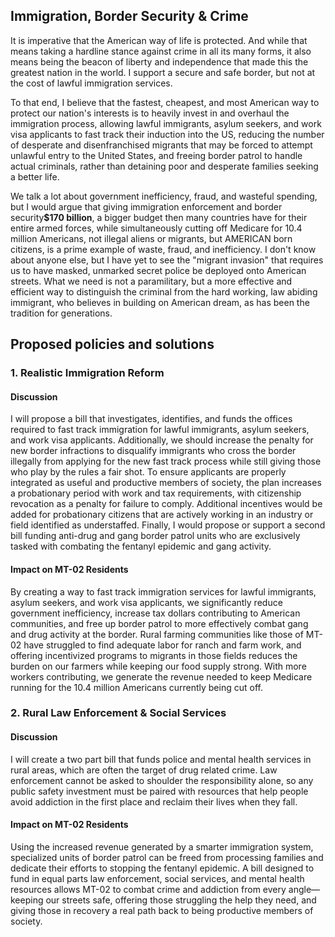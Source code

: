 ## Immigration, Border Security & Crime
It is imperative that the American way of life is protected. And while that means taking a hardline stance against crime in all its many forms, it also means being the beacon of liberty and independence that made this the greatest nation in the world. I support a secure and safe border, but not at the cost of lawful immigration services. 

To that end, I believe that the fastest, cheapest, and most American way to protect our nation's interests is to heavily invest in and overhaul the immigration process, allowing lawful immigrants, asylum seekers, and work visa applicants to fast track their induction into the US, reducing the number of desperate and disenfranchised migrants that may be forced to attempt unlawful entry to the United States, and freeing border patrol to handle actual criminals, rather than detaining poor and desperate families seeking a better life.

We talk a lot about government inefficiency, fraud, and wasteful spending, but I would argue that giving immigration enforcement and border security<strong>$170 billion</strong>, a bigger budget then many countries have for their entire armed forces, while simultaneously cutting off Medicare for 10.4 million Americans, not illegal aliens or migrants, but AMERICAN born citizens, is a prime example of waste, fraud, and inefficiency. I don't know about anyone else, but I have yet to see the "migrant invasion" that requires us to have masked, unmarked secret police be deployed onto American streets. What we need is not a paramilitary, but a more effective and efficient way to distinguish the criminal from the hard working, law abiding immigrant, who believes in building on American dream, as has been the tradition for generations.

## Proposed policies and solutions

### 1. Realistic Immigration Reform
#### Discussion
I will propose a bill that investigates, identifies, and funds the offices required to fast track immigration for lawful immigrants, asylum seekers, and work visa applicants. Additionally, we should increase the penalty for new border infractions to disqualify immigrants who cross the border illegally from applying for the new fast track process while still giving those who play by the rules a fair shot. To ensure applicants are properly integrated as useful and productive members of society, the plan increases a probationary period with work and tax requirements, with citizenship revocation as a penalty for failure to comply. Additional incentives would be added for probationary citizens that are actively working in an industry or field identified as understaffed. Finally, I would propose or support a second bill funding anti-drug and gang border patrol units who are exclusively tasked with combating the fentanyl epidemic and gang activity.

#### Impact on MT-02 Residents
By creating a way to fast track immigration services for lawful immigrants, asylum seekers, and work visa applicants, we significantly reduce government inefficiency, increase tax dollars contributing to American communities, and free up border patrol to more effectively combat gang and drug activity at the border. Rural farming communities like those of MT-02 have struggled to find adequate labor for ranch and farm work, and offering incentivized programs to migrants in those fields reduces the burden on our farmers while keeping our food supply strong. With more workers contributing, we generate the revenue needed to keep Medicare running for the 10.4 million Americans currently being cut off.

### 2. Rural Law Enforcement & Social Services
#### Discussion
I will create a two part bill that funds police and mental health services in rural areas, which are often the target of drug related crime. Law enforcement cannot be asked to shoulder the responsibility alone, so any public safety investment must be paired with resources that help people avoid addiction in the first place and reclaim their lives when they fall.

#### Impact on MT-02 Residents
Using the increased revenue generated by a smarter immigration system, specialized units of border patrol can be freed from processing families and dedicate their efforts to stopping the fentanyl epidemic. A bill designed to fund in equal parts law enforcement, social services, and mental health resources allows MT-02 to combat crime and addiction from every angle—keeping our streets safe, offering those struggling the help they need, and giving those in recovery a real path back to being productive members of society.
